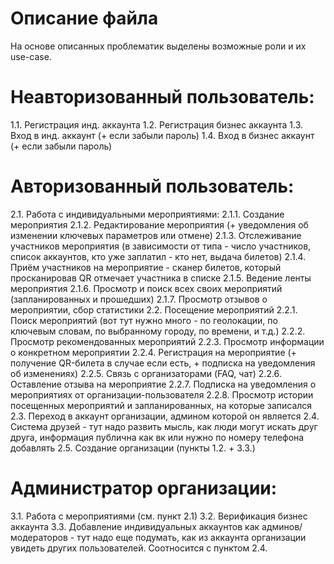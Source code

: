 # Описание файла

На основе описанных проблематик выделены возможные роли и их use-case.

# Неавторизованный пользователь:
   1.1. Регистрация инд. аккаунта
   1.2. Регистрация бизнес аккаунта
   1.3. Вход в инд. аккаунт (+ если забыли пароль)
   1.4. Вход в бизнес аккаунт (+ если забыли пароль)
# Авторизованный пользователь:
   2.1. Работа с индивидуальными мероприятиями:
        2.1.1. Создание мероприятия
        2.1.2. Редактирование мероприятия (+ уведомления об изменении ключевых параметров или отмене)
        2.1.3. Отслеживание участников мероприятия (в зависимости от типа - число участников, список аккаунтов, кто уже заплатил - кто нет, выдача билетов)
        2.1.4. Приём участников на мероприятие - сканер билетов, который просканировав QR отмечает участника в списке
        2.1.5. Ведение ленты мероприятия
        2.1.6. Просмотр и поиск всех своих мероприятий (запланированных и прошедших)
        2.1.7. Просмотр отзывов о мероприятии, сбор статистики
    2.2. Посещение мероприятий
        2.2.1. Поиск мероприятий (вот тут нужно много - по геолокации, по ключевым словам, по выбранному городу, по времени, и т.д.)
        2.2.2. Просмотр рекомендованных мероприятий
        2.2.3. Просмотр информации о конкретном мероприятии
        2.2.4. Регистрация на мероприятие (+ получение QR-билета в случае если есть, + подписка на уведомления об изменениях)
        2.2.5. Связь с организаторами (FAQ, чат)
        2.2.6. Оставление отзыва на мероприятие
        2.2.7. Подписка на уведомления о мероприятиях от организации-пользователя
        2.2.8. Просмотр истории посещенных мероприятий и запланированных, на которые записался
   2.3. Переход в аккаунт организации, админом которой он является
   2.4. Система друзей - тут надо развить мысль, как люди могут искать друг друга, информация публична как вк или нужно по номеру телефона добавлять
   2.5. Создание организации (пункты 1.2. + 3.3.)
# Администратор организации:
   3.1. Работа с мероприятиями (см. пункт 2.1)
   3.2. Верификация бизнес аккаунта
   3.3. Добавление индивидуальных аккаунтов как админов/модераторов - тут надо еще подумать, как из аккаунта организации увидеть других пользователей. Соотносится с пунктом 2.4.
